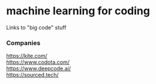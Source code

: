 # machine learning for coding
Links to "big code" stuff

### Companies

https://kite.com/<br/>
https://www.codota.com/<br/>
https://www.deepcode.ai/<br>
https://sourced.tech/
